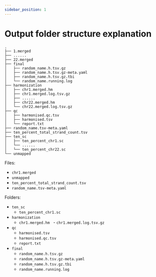 ```yaml
---
sidebar_position: 1
---
```

# Output folder structure explanation
``` text title="random_name"
.
├── 1.merged
├── ......
├── 22.merged
├── final
│   ├── random_name.h.tsv.gz
│   ├── random_name.h.tsv.gz-meta.yaml
│   ├── random_name.h.tsv.gz.tbi
│   └── random_name.running.log
├── harmonization
│   ├── chr1.merged.hm
│   ├── chr1.merged.log.tsv.gz
│   ├── ......
│   ├── chr22.merged.hm
│   └── chr22.merged.log.tsv.gz
├── qc
│   ├── harmonised.qc.tsv
│   ├── harmonised.tsv
│   └── report.txt
├── random_name.tsv-meta.yaml
├── ten_percent_total_strand_count.tsv
├── ten_sc
│   ├── ten_percent_chr1.sc
│   └── ......
│   └── ten_percent_chr22.sc
└── unmapped
```
Files:
- `chr1.merged`
- `unmapped`
- `ten_percent_total_strand_count.tsv`
- `random_name.tsv-meta.yaml`

Folders:
- `ten_sc`
   - `ten_percent_chr1.sc`
- `harmonization`
   - `chr1.merged.hm`
   - `chr1.merged.log.tsv.gz`
- `qc`
   - `harmonised.tsv`
   - `harmonised.qc.tsv`
   - `report.txt`
- `final`
   - `random_name.h.tsv.gz`
   - `random_name.h.tsv.gz-meta.yaml`
   - `random_name.h.tsv.gz.tbi`
   - `random_name.running.log`